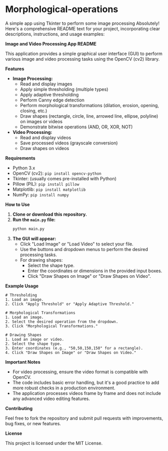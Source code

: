 # Morphological-operations
A simple app using Tkinter to perform some image processing 
Absolutely! Here's a comprehensive README text for your project, incorporating clear descriptions, instructions, and usage examples:

**Image and Video Processing App README**

This application provides a simple graphical user interface (GUI) to perform various image and video processing tasks using the OpenCV (cv2) library.

**Features**

* **Image Processing:**
    * Read and display images
    * Apply simple thresholding (multiple types)
    * Apply adaptive thresholding
    * Perform Canny edge detection
    * Perform morphological transformations (dilation, erosion, opening, closing, etc.)
    * Draw shapes (rectangle, circle, line, arrowed line, ellipse, polyline) on images or videos
    * Demonstrate bitwise operations (AND, OR, XOR, NOT)
* **Video Processing:**
    * Read and display videos
    * Save processed videos (grayscale conversion)
    * Draw shapes on videos

**Requirements**

* Python 3.x
* OpenCV (cv2): `pip install opencv-python`
* Tkinter: (usually comes pre-installed with Python)
* Pillow (PIL): `pip install pillow`
* Matplotlib: `pip install matplotlib`
* NumPy: `pip install numpy`

**How to Use**

1. **Clone or download this repository.**
2. **Run the `main.py` file:**
   ```bash
   python main.py
   ```
3. **The GUI will appear:**
    * Click "Load Image" or "Load Video" to select your file.
    * Use the buttons and dropdown menus to perform the desired processing tasks.
    * For drawing shapes:
        * Select the shape type.
        * Enter the coordinates or dimensions in the provided input boxes.
        * Click "Draw Shapes on Image" or "Draw Shapes on Video".

**Example Usage**

```
# Thresholding
1. Load an image.
2. Click "Apply Threshold" or "Apply Adaptive Threshold."

# Morphological Transformations
1. Load an image.
2. Select the desired operation from the dropdown.
3. Click "Morphological Transformations."

# Drawing Shapes
1. Load an image or video.
2. Select the shape type.
3. Enter coordinates (e.g., "50,50,150,150" for a rectangle).
4. Click "Draw Shapes on Image" or "Draw Shapes on Video."
```

**Important Notes**

* For video processing, ensure the video format is compatible with OpenCV.
* The code includes basic error handling, but it's a good practice to add more robust checks in a production environment.
* The application processes videos frame by frame and does not include any advanced video editing features.

**Contributing**

Feel free to fork the repository and submit pull requests with improvements, bug fixes, or new features. 

**License**

This project is licensed under the MIT License.

